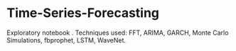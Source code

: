 # Time-Series-Forecasting
Exploratory notebook . Techniques used: FFT, ARIMA, GARCH, Monte Carlo Simulations, fbprophet, LSTM, WaveNet.
